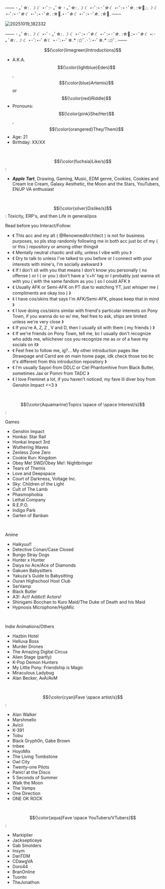    ─── ･ ｡ﾟ☆: *.☽ ☾ ⋆*･ﾟ:･ ｡ﾟ☆ ･ ｡ﾟ☆: *.☽ ☾ ⋆*･ﾟ:⋆*･ﾟ☆☾ ⋆*･ﾟ:⋆*･ﾟ☆.* :☆ﾟ.:*.☽ ☾ ⋆*･ﾟ:⋆*･ﾟ☆☾ ⋆*･ﾟ:⋆*･ﾟ☆.* :☆ﾟ.⋆*･ﾟ☆☾ ⋆*･ﾟ:⋆*･ﾟ☆.* :☆ﾟ. ───


![20251019_182332](https://github.com/user-attachments/assets/04bd764e-6dff-4b41-b4f1-39628e0c6783)


   ─── ･ ｡ﾟ☆: *.☽ ☾ ⋆*･ﾟ･ ｡ﾟ☆: *.☽ ☾ ⋆*･ﾟ:⋆*･ﾟ☆☾ ⋆*･ﾟ:⋆*･ﾟ☆.* :☆ﾟ.:⋆*･ﾟ☆☾ ⋆:･ ｡ﾟ☆: *.☽ ☾ ⋆*･ﾟ:⋆*･ﾟ☆☾ ⋆*･ﾟ:⋆*･ﾟ☆.* :☆ﾟ.*･ﾟ:⋆*･ﾟ☆.* :☆ﾟ. ───



$${\color{limegreen}Introductions}$$
 
- A.K.A. $${\color{lightblue}Eden}$$, $${\color{blue}Artemis}$$ or $${\color{red}Riddle}$$
- Pronouns: $${\color{pink}She/Her}$$, $${\color{orangered}They/Them}$$
- Age: 21
- Birthday: XX/XX
 <br/>
 
$${\color{fuchsia}Like/s}$$:
- ***Apple Tart***, Drawing, Gaming, Music, EDM genre, Cookies, Cookies and Cream Ice Cream, Galaxy Aesthetic, the Moon and the Stars, YouTubers, EN/JP VA enthusiast
<br/>

$${\color{silver}Dislike/s}$$: 
Toxicity, ERP's, and then Life in general/pos
<br/>

Read before you Interact/Follow:
- 《 This acc and my alt ( @RenownedArchitect ) is not for business purposes, so pls stop randomly following me in both acc just bc of my ( or this  ) repository or among other things》
- 《 Mentally neutral chaotic and silly, unless I vibe with you 》
- 《 Dry to talk to unless I've talked to you before or I connect with your interests with mine's, I'm socially awkward 》
- 《 If I don't sit with you that means I don't know you personally ( no offense ) or I ( or you ) don't have a 'c+h' tag or I probably just wanna sit with you ( with the same fandom as you ) so I could AFK 》
- 《 Usually AFK or Semi-AFK on PT due to watching YT, just whisper me ( compliments are okay too ) 》
- 《 I have cos/skins that says I'm AFK/Semi-AFK, please keep that in mind 》
- 《 I love doing cos/skins similar with friend's particular interests on Pony Town, if you wanna do so w/ me, feel free to ask, ships are limited unless we're very close 》
- 《 If you're A, Z, Z , V and D, then I usually sit with them ( my friends ) 》
- 《 If we're friends on Pony Town, tell me, bc I usually don't recognize who adds me, whichever cos you recognize me as or of a have my socials on it》
- 《 Feel free to follow me, ig?... My other introduction pages like Strawpage and Carrd are on main home page, idk check those too bc it's different from this introduction repository 》
- 《 I'm usually Sayori from DDLC or Ciel Phantomhive from Black Butler, sometimes Jax or Pomni from TADC 》
- 《 I love Freminet a lot, if you haven't noticed, my fave lil diver boy from Genshin Impact <<3 》
</br>


$${\color{Aquamarine}Topics \space of \space Interest/s}$$:

Games
- Genshin Impact
- Honkai: Star Rail
- Honkai Impact 3rd 
- Wuthering Waves 
- Zenless Zone Zero
- Cookie Run: Kingdom
- Obey Me! SWD/Obey Me!: Nightbringer
- Tears of Themis
- Love and Deepspace
- Court of Darkness, Voltage Inc.
- Sky: Children of the Light 
- Cult of The Lamb
- Phasmophobia
- Lethal Company
- R.E.P.O.
- Indigo Park
- Garten of Banban
<br/>

Anime 
- Haikyuu!!
- Detective Conan/Case Closed
- Bungo Stray Dogs
- Hunter x Hunter
- Daiya no Ace/Ace of Diamonds
- Gakuen Babysitters
- Yakuza's Guide to Babysitting
- Ouran Highschool Host Club
- SerVamp
- Black Butler
- A3!: Act! Addict! Actors!
- Shinigami Bocchan to Kuro Maid/The Duke of Death and his Maid
- Hypnosis Microphone/HypMic
<br/>

Indie Animations/Others
- Hazbin Hotel
- Helluva Boss
- Murder Drones
- The Amazing Digital Circus
- Alien Stage (partly)
- K-Pop Demon Hunters
- My Little Pony: Friendship is Magic
- Miraculous Ladybug
- Alan Becker, AvA/AvM
<br/>


$${\color{cyan}Fave \space artist/s}$$:
- Alan Walker
- Marshmello
- Avicii
- K-391
- Tobu
- Black Gryph0n, Gabe Brown
- tnbee
- HoyoMix
- The Living Tombstone
- Owl City
- Twenty-one Pilots
- Panic! at the Disco
- 5 Seconds of Summer
- Walk the Moon
- The Vamps
- One Direction
- ONE OK ROCK
<br/>


$${\color{aqua}Fave \space YouTubers/VTubers}$$:
- Markiplier
- Jacksepticeye
- Gab Smolders
- Insym
- DanTDM
- CDawgVA
- Doro44
- BranOnline
- Tuonto
- TheJonathon 
<br/>
